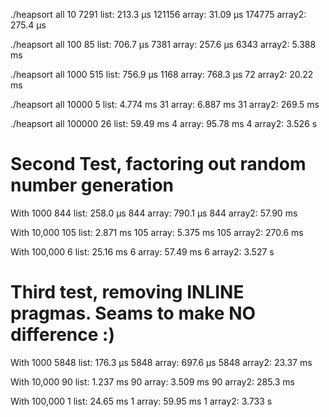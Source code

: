 ./heapsort all 10
7291
list: 213.3 μs
121156
array: 31.09 μs
174775
array2: 275.4 μs

./heapsort all 100
85
list: 706.7 μs
7381
array: 257.6 μs
6343
array2: 5.388 ms

./heapsort all 1000
515
list: 756.9 μs
1168
array: 768.3 μs
72
array2: 20.22 ms

./heapsort all 10000
5
list: 4.774 ms
31
array: 6.887 ms
31
array2: 269.5 ms

./heapsort all 100000
26
list: 59.49 ms
4
array: 95.78 ms
4
array2: 3.526 s

# Second Test, factoring out random number generation

With 1000
844
list: 258.0 μs
844
array: 790.1 μs
844
array2: 57.90 ms

With 10,000
105
list: 2.871 ms
105
array: 5.375 ms
105
array2: 270.6 ms

With 100,000
6
list: 25.16 ms
6
array: 57.49 ms
6
array2: 3.527 s

# Third test, removing INLINE pragmas. Seams to make NO difference :)

With 1000
5848
list: 176.3 μs
5848
array: 697.6 μs
5848
array2: 23.37 ms

With 10,000
90
list: 1.237 ms
90
array: 3.509 ms
90
array2: 285.3 ms

With 100,000
1
list: 24.65 ms
1
array: 59.95 ms
1
array2: 3.733 s

